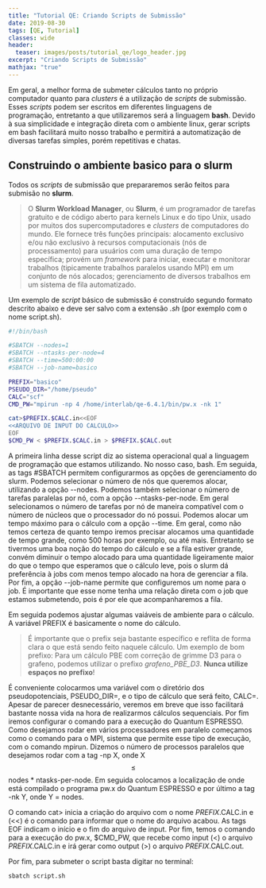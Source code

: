 ```yaml
---
title: "Tutorial QE: Criando Scripts de Submissão"
date: 2019-08-30
tags: [QE, Tutorial]
classes: wide
header:
  teaser: images/posts/tutorial_qe/logo_header.jpg
excerpt: "Criando Scripts de Submissão"
mathjax: "true"
---
```


Em geral, a melhor forma de submeter cálculos tanto no próprio computador quanto para *clusters* é a utilização de *scripts* de submissão. Esses *scripts* podem ser escritos em diferentes linguagens de programação, entretanto a que utilizaremos será a linguagem **bash**. Devido à sua simplicidade e integração direta com o ambiente linux, gerar scripts em bash facilitará muito nosso trabalho e permitirá a automatização de diversas tarefas simples, porém repetitivas e chatas.

## Construindo o ambiente basico para o **slurm**

Todos os *scripts* de submissão que prepararemos serão feitos para submisão no **slurm**.

> O **Slurm Workload Manager**, ou **Slurm**, é um programador de tarefas gratuito e de código aberto para kernels Linux e do tipo Unix, usado por muitos dos supercomputadores e *clusters* de computadores do mundo. Ele fornece três funções principais: alocamento exclusivo e/ou não exclusivo à recursos computacionais (nós de processamento) para usuários com uma duração de tempo específica; provém um *framework* para iniciar, executar e monitorar trabalhos (tipicamente trabalhos paralelos usando MPI) em um conjunto de nós alocados; gerenciamento de diversos trabalhos em um sistema de fila automatizado.

Um exemplo de *script* básico de submissão é construído segundo formato descrito abaixo e deve ser salvo com a extensão *.sh* (por exemplo com o nome script.sh).

```bash
#!/bin/bash

#SBATCH --nodes=1
#SBATCH --ntasks-per-node=4
#SBATCH --time=500:00:00
#SBATCH --job-name=basico

PREFIX="basico"
PSEUDO_DIR="/home/pseudo"
CALC="scf"
CMD_PW="mpirun -np 4 /home/interlab/qe-6.4.1/bin/pw.x -nk 1"

cat>$PREFIX.$CALC.in<<EOF
<<ARQUIVO DE INPUT DO CALCULO>>
EOF
$CMD_PW < $PREFIX.$CALC.in > $PREFIX.$CALC.out
```

A primeira linha desse script diz ao sistema operacional qual a linguagem de programação que estamos utilizando. No nosso caso, bash. Em seguida, as tags #SBATCH permitem configurarmos as opções de gerenciamento do slurm. Podemos selecionar o número de nós que queremos alocar, utilizando a opção --nodes. Podemos também selecionar o número de tarefas paralelas por nó, com a opção --ntasks-per-node. Em geral selecionamos o número de tarefas por nó de maneira compatível com o número de núcleos que o processador do nó possui. Podemos alocar um tempo máximo para o cálculo com a opção --time. Em geral, como não temos certeza de quanto tempo iremos precisar alocamos uma quantidade de tempo grande, como 500 horas por exemplo, ou até mais. Entretanto se tivermos uma boa noção do tempo do cálculo e se a fila estiver grande, convém diminuir o tempo alocado para uma quantidade ligeiramente maior do que o tempo que esperamos que o cálculo leve, pois o slurm dá preferência à jobs com menos tempo alocado na hora de gerenciar a fila. Por fim, a opção --job-name permite que configuremos um nome para o job. É importante que esse nome tenha uma relação direta com o job que estamos submetendo, pois é por ele que acompanharemos a fila.

Em seguida podemos ajustar algumas vaiáveis de ambiente para o cálculo. A variável PREFIX é basicamente o nome do cálculo.

>  É importante que o prefix seja bastante específico e reflita de forma clara o que está sendo feito naquele cálculo. Um exemplo de bom prefixo: Para um cálculo PBE com correção de grimme D3 para o grafeno, podemos utilizar o prefixo *grafeno\_PBE\_D3*. **Nunca utilize espaços no prefixo**!

É conveniente colocarmos uma variável com o diretório dos pseudopotenciais, PSEUDO_DIR=, e o tipo de cálculo que será feito, CALC=. Apesar de parecer desnecessário, veremos em breve que isso facilitará bastante nossa vida na hora de realizarmos cálculos sequenciais. Por fim iremos configurar o comando para a execução do Quantum ESPRESSO. Como desejamos rodar em vários processadores em paralelo começamos como o comando para o MPI, sistema que permite esse tipo de execução, com o comando mpirun. Dizemos o número de processos paralelos que desejamos rodar com a tag -np X, onde X $$\leq$$ nodes * ntasks-per-node. Em seguida colocamos a localização de onde está compilado o programa pw.x do Quantum ESPRESSO e por último a tag -nk Y, onde Y = nodes.

O comando cat> inicia a criação do arquivo com o nome $PREFIX.$CALC.in e (<<) é o comando para informar que o nome do arquivo acabou. As tags EOF indicam o início e o fim do arquivo de input. Por fim, temos o comando para a execução do pw.x, $CMD_PW, que recebe como input (<) o arquivo $PREFIX.$CALC.in e irá gerar como output (>) o arquivo $PREFIX.$CALC.out.

Por fim, para submeter o script basta digitar no terminal:
```bash
sbatch script.sh
```
